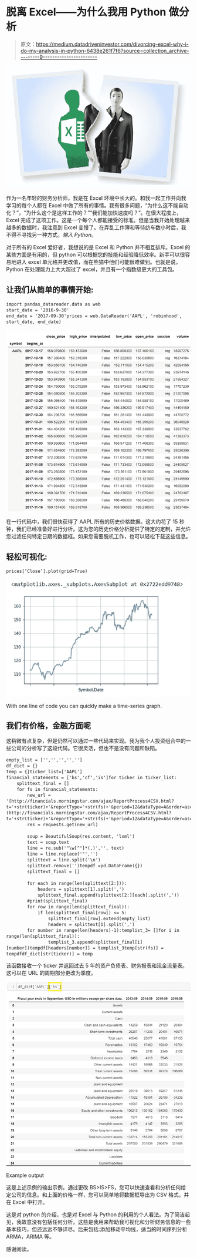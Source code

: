 # 脱离 Excel——为什么我用 Python 做分析

> 原文：<https://medium.datadriveninvestor.com/divorcing-excel-why-i-do-my-analysis-in-python-6438e261f7f6?source=collection_archive---------9----------------------->

![](img/9ff2313b3a683cb7905e179197013ca0.png)

作为一名年轻的财务分析师，我是在 Excel 环境中长大的。和我一起工作并向我学习的每个人都在 Excel 中做了所有的事情。我有很多问题，“为什么这不能自动化？”，“为什么这个是这样工作的？”“我们能加快速度吗？”。在很大程度上，Excel 完成了这项工作。这是一个每个人都能接受的标准。但是当我开始处理越来越多的数据时，我注意到 Excel 变慢了。在弄乱工作簿和等待纺车数小时后，我不得不寻找另一种方式。*输入 Python*。

对于所有的 Excel 爱好者，我想说的是 Excel 和 Python 并不相互排斥。Excel 的某些方面是有用的，但 python 可以根据您的技能和经验降低效率。新手可以很容易地进入 excel 单元格并更改值，而在熊猫中他们可能很难做到。也就是说，Python 在处理能力上大大超过了 excel，并且有一个指数级更大的工具包。

## 让我们从简单的事情开始:

```
import pandas_datareader.data as web
start_date = '2016-9-30'
end_date = '2017-09-30'prices = web.DataReader('AAPL', 'robinhood', start_date, end_date)
```

![](img/d38564d7cdbd36b18999da780f5a6e9e.png)

在一行代码中，我们很快获得了 AAPL 所有的历史价格数据。这大约花了 15 秒钟，我们已经准备好进行分析。这为您的历史价格分析提供了特定的定制，并允许您过滤任何特定日期的数据框。如果您需要脱机工作，也可以轻松下载这些信息。

## 轻松可视化:

```
prices[‘Close’].plot(grid=True)
```

![](img/1696afb468468ca48450d43926d222a0.png)

With one line of code you can quickly make a time-series graph.

## 我们有价格，金融方面呢

这稍微有点复杂，但是仍然可以通过一些代码来实现。我为我个人投资组合中的一些公司的分析写了这段代码。它很灵活，但也不是没有问题和缺陷。

```
empty_list = ['','','','','']
df_dict = {}
temp = {}ticker_list=['AAPL']
financial_statements = ['bs','cf','is']for ticker in ticker_list:
    splittext_final = []
    for fs in financial_statements:
        new_url = '[http://financials.morningstar.com/ajax/ReportProcess4CSV.html?t='+str(ticker)+'&reportType='+str(fs)+'&period=12&dataType=A&order=asc&columnYear=10&number=3'](http://financials.morningstar.com/ajax/ReportProcess4CSV.html?t='+str(ticker)+'&reportType='+str(fs)+'&period=12&dataType=A&order=asc&columnYear=10&number=3')
        res = requests.get(new_url)

        soup = BeautifulSoup(res.content, 'lxml')
        text = soup.text
        line = re.sub('"\w[^"]*(,)','', text)
        line = line.replace('"','')
        splittext = line.split('\n')
        splittext.remove('')tempdf =pd.DataFrame({})
        splittext_final = []

        for each in range(len(splittext[2:])):
            headers = splittext[1].split(',')
            splittext_final.append(splittext[2:][each].split(','))
        #print(splittext_final)
        for row in range(len(splittext_final)):
            if len(splittext_final[row]) <= 5:
                splittext_final[row].extend(empty_list)
                headers = splittext[1].split(',')
        for number in range(len(headers)-1):templist_3= []for i in range(len(splittext_final)):
                templist_3.append(splittext_final[i][number])tempdf[headers[number]] = templist_3temp[str(fs)] = tempdfdf_dict[str(ticker)] = temp
```

该函数接收一个 ticker 并返回过去 5 年的资产负债表、财务报表和现金流量表。这可以在 URL 的周期部分更改为季度。

![](img/1d65d70e1057c3b5a836085fb32d533c.png)

Example output

这是上述示例的输出示例。通过更改 BS>IS>FS，您可以快速查看和分析任何给定公司的信息。和上面的价格一样，您可以简单地将数据框导出为 CSV 格式，并在 Excel 中打开。

这是对 python 的介绍，也是对 Excel 与 Python 的利用的个人看法。为了简洁起见，我故意没有包括任何分析。这些是我用来帮助我可视化和分析财务信息的一些基本技巧，但还远远不够详尽。后来包括:添加移动平均线，适当的时间序列分析 ARMA，ARIMA 等。

感谢阅读。